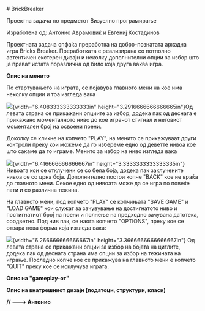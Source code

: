 \# BrickBreaker

Проектна задача по предметот Визуелно програмирање

Изработена од: Антонио Аврамовиќ и Евгениј Костадинов

Проектната задача опфаќа преработка на добро-познатата аркадна игра
Bricks Breaker. Преработката е реализирана со потполно автентичен
екстерен дизајн и неколку дополнителни опции за избор што ја прават
истата поразлична од било која друга ваква игра.

**Опис на менито**

По стартувањето на играта, се појавува главното мени на кое има неколку
опции и тоа изгледа вака

![](media/image1.png){width="6.408333333333333in"
height="3.2916666666666665in"}Од левата страна се прикажани опциите за
избор, додека пак од десната е прикажано моменталното ниво до кое
играчот стигнал и неговиот моментален број на освоени поени.

Доколку се кликне на копчето "PLAY", на менито се прикажуваат други
контроли преку кои можеме да го избереме едно од деветте нивоа кое што
сакаме да го играме. Менито за избор на ниво изгледа вака

![](media/image2.png){width="6.416666666666667in"
height="3.3333333333333335in"}Нивоата кои се отклучени се со бела боја,
додека пак заклучените нивоа се со црна боја. Дополнително постои копче
"BACK" кое не враќа до главното мени. Секое едно од нивоата може да се
игра по повеќе пати и со различна тежина.

На главното мени, под копчето "PLAY" се копчињата "SAVE GAME" и "LOAD
GAME" кои служат за зачувување на достигнатото ниво и постигнатиот број
на поени и полнење на предходно зачувана датотека, соодветно. Под нив
пак, се наоѓа копчето "OPTIONS", преку кое се отвара нова форма која
изгледа вака:

![](media/image3.png){width="6.266666666666667in"
height="3.3666666666666667in"} Од левата страна се прикажани опции за
избор на бојата на циглите, додека пак од десната страна има опции за
избор на тежината на играње. Последно копче кое се прикажува на главното
мени е копчето "QUIT" преку кое се исклучува играта.

**Опис на "gameplay-от"**

**Опис на внатрешниот дизајн (податоци, структури, класи)**

**// \-\--\> Антонио**